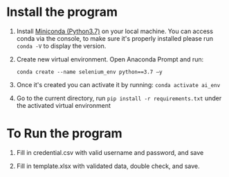 # Install the program

1. Install [Miniconda (Python3.7)](https://docs.conda.io/en/latest/miniconda.html)  on your local machine. You can access conda via the console, to make sure it's properly installed please run `conda -V` to display the version.

2. Create new virtual environment. Open Anaconda Prompt and run:

    ```conda create --name selenium_env python==3.7 –y```

3.  Once it's created you can activate it by running: ```conda activate ai_env```

4. Go to the current directory, run ```pip install -r requirements.txt``` under the activated virtual environment

# To Run the program

1. Fill in credential.csv with valid username and password, and save

2. Fill in template.xlsx with validated data, double check, and save.

    

